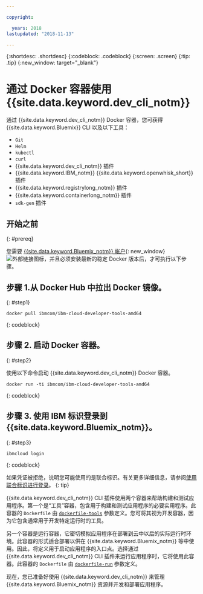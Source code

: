 ```yaml
---

copyright:

  years: 2018
lastupdated: "2018-11-13"

---
```


{:shortdesc: .shortdesc}
{:codeblock: .codeblock}
{:screen: .screen}
{:tip: .tip}
{:new_window: target="_blank"}

# 通过 Docker 容器使用 {{site.data.keyword.dev_cli_notm}}

通过 {{site.data.keyword.dev_cli_notm}} Docker 容器，您可获得 {{site.data.keyword.Bluemix}} CLI 以及以下工具：

* `Git`
* `Helm`
* `kubectl`
* `curl`
* {{site.data.keyword.dev_cli_notm}} 插件
* {{site.data.keyword.IBM_notm}} {{site.data.keyword.openwhisk_short}} 插件
* {{site.data.keyword.registrylong_notm}} 插件
* {{site.data.keyword.containerlong_notm}} 插件
* `sdk-gen` 插件

## 开始之前
{: #prereq}

您需要 [{{site.data.keyword.Bluemix_notm}} 帐户](https://console.bluemix.net/){: new_window} ![外部链接图标](../../../icons/launch-glyph.svg "外部链接图标")，并且必须安装最新的稳定 Docker 版本后，才可执行以下步骤。

## 步骤 1.从 Docker Hub 中拉出 Docker 镜像。
{: #step1}

```
docker pull ibmcom/ibm-cloud-developer-tools-amd64
```
{: codeblock}

## 步骤 2. 启动 Docker 容器。
{: #step2}

使用以下命令启动 {{site.data.keyword.dev_cli_notm}} Docker 容器。

```
docker run -ti ibmcom/ibm-cloud-developer-tools-amd64
```
{: codeblock}

## 步骤 3. 使用 IBM 标识登录到 {{site.data.keyword.Bluemix_notm}}。
{: #step3}

```
ibmcloud login
```
{: codeblock}


如果凭证被拒绝，说明您可能使用的是联合标识。有关更多详细信息，请参阅[使用联合标识进行登录](/docs/iam/login_fedid.html#federated_id)。
{: tip}

{{site.data.keyword.dev_cli_notm}} CLI 插件使用两个容器来帮助构建和测试应用程序。第一个是“工具”容器，包含用于构建和测试应用程序的必要实用程序。此容器的 `Dockerfile` 由 [`dockerfile-tools`](/docs/cli/idt/commands.html#command-parameters) 参数定义。您可将其视为开发容器，因为它包含通常用于开发特定运行时的工具。

另一个容器是运行容器，它密切模拟应用程序在部署到云中以后的实际运行时环境。此容器的形式适合部署以供在 {{site.data.keyword.Bluemix_notm}} 等中使用。因此，将定义用于启动应用程序的入口点。选择通过 {{site.data.keyword.dev_cli_notm}} CLI 插件来运行应用程序时，它将使用此容器。此容器的 `Dockerfile` 由 [`dockerfile-run`](/docs/cli/idt/commands.html#run-parameters) 参数定义。

现在，您已准备好使用 {{site.data.keyword.dev_cli_notm}} 来管理 {{site.data.keyword.Bluemix_notm}} 资源并开发和部署应用程序。
